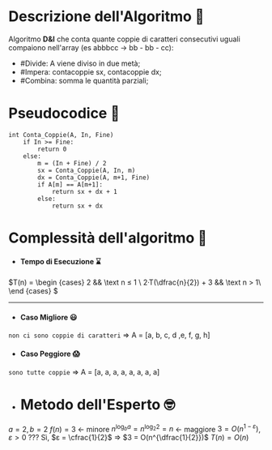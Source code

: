 # Descrizione dell'Algoritmo 📃
Algoritmo **D&I** che conta quante coppie di caratteri consecutivi uguali compaiono nell'array (es abbbcc -> bb - bb - cc):
- #Divide: A viene diviso in due metà;
- #Impera: contacoppie sx, contacoppie dx;
- #Combina: somma le quantità parziali;
# Pseudocodice 🧬
``` Pseudocodice TI:"Conta_Coppie" "FOLD"
int Conta_Coppie(A, In, Fine)
	if In >= Fine:
		return 0
	else:
		m = (In + Fine) / 2
		sx = Conta_Coppie(A, In, m)
		dx = Conta_Coppie(A, m+1, Fine)
		if A[m] == A[m+1]:
			return sx + dx + 1
		else:
			return sx + dx
```

# Complessità dell'algoritmo 🔬
- #### Tempo di Esecuzione ⌛
$T(n) =
\begin {cases} 
2 && \text n ≤ 1 \\
2·T(\dfrac{n}{2}) + 3 && \text n > 1\\
\end {cases}
$ 
***
- #### Caso Migliore 😃
`non ci sono coppie di caratteri` $\Rightarrow$ A = [a, b, c, d ,e, f, g, h]

- #### Caso Peggiore 😱
`sono tutte coppie` $\Rightarrow$ A = [a, a, a, a, a, a, a, a]

- # Metodo dell'Esperto 🤓
$a = 2, b = 2$
$f(n) = 3$ $\longleftarrow$ minore
$n^{\log_b a} = n^{\log_2 2} = n$ $\longleftarrow$ maggiore
$3 = O(n^{1-ε})$, $ε>0$ ???
Sì, $ε = \cfrac{1}{2}$ $\Rightarrow$ $3 = O(n^{\dfrac{1}{2}})$
$T(n) = O(n)$